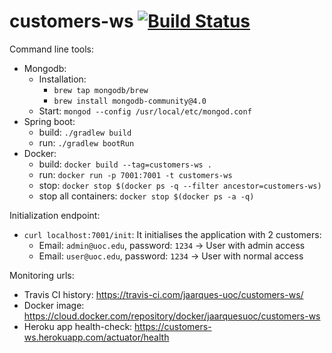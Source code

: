 # customers-ws [![Build Status](https://travis-ci.com/jaarques-uoc/customers-ws.svg?branch=master)](https://travis-ci.com/jaarques-uoc/customers-ws)

Command line tools:

* Mongodb:
    * Installation:
        * `brew tap mongodb/brew`
        * `brew install mongodb-community@4.0`
    * Start: `mongod --config /usr/local/etc/mongod.conf`
* Spring boot:
    * build: `./gradlew build`
    * run: `./gradlew bootRun`
* Docker:
    * build: `docker build --tag=customers-ws .`
    * run: `docker run -p 7001:7001 -t customers-ws`
    * stop: `docker stop $(docker ps -q --filter ancestor=customers-ws)`
    * stop all containers: `docker stop $(docker ps -a -q)`

Initialization endpoint:

* `curl localhost:7001/init`: It initialises the application with 2 customers:
    * Email: `admin@uoc.edu`, password: `1234` -> User with admin access
    * Email: `user@uoc.edu`, password: `1234` -> User with normal access

Monitoring urls:

* Travis CI history: https://travis-ci.com/jaarques-uoc/customers-ws/
* Docker image: https://cloud.docker.com/repository/docker/jaarquesuoc/customers-ws
* Heroku app health-check: https://customers-ws.herokuapp.com/actuator/health
